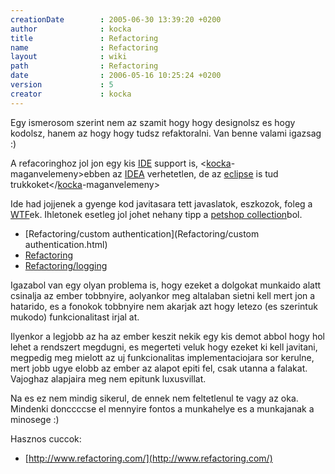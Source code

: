 ```yaml
---
creationDate        : 2005-06-30 13:39:20 +0200 
author              : kocka 
title               : Refactoring 
name                : Refactoring 
layout              : wiki 
path                : Refactoring 
date                : 2006-05-16 10:25:24 +0200 
version             : 5 
creator             : kocka 
---
```

Egy ismerosom szerint nem az szamit hogy hogy designolsz es hogy kodolsz, hanem az hogy hogy tudsz refaktoralni. Van benne valami igazsag :)

A refacoringhoz jol jon egy kis [IDE](IDE.html) support is, <[kocka](kocka.html)-maganvelemeny>ebben az [IDEA](IDEA.html) verhetetlen, de az [eclipse](Eclipse.html) is tud trukkoket</[kocka](kocka.html)-maganvelemeny>

Ide had jojjenek a gyenge kod javitasara tett javaslatok, eszkozok, foleg a [WTF](WTF.html)ek. Ihletonek esetleg jol johet nehany tipp a [petshop collection](petshop%20collection.html)bol.


-   [Refactoring/custom authentication](Refactoring/custom authentication.html)
-   [Refactoring](Refactoring.html)
-   [Refactoring/logging](Refactoring/logging.html)



Igazabol van egy olyan problema is, hogy ezeket a dolgokat munkaido alatt csinalja az ember tobbnyire, aolyankor meg altalaban sietni kell mert jon a hatarido, es a fonokok tobbnyire nem akarjak azt hogy letezo (es szerintuk mukodo) funkcionalitast irjal at. 

Ilyenkor a legjobb az ha az ember keszit nekik egy kis demot abbol hogy hol lehet a rendszert megdugni, es megerteti veluk hogy ezeket ki kell javitani, megpedig meg mielott az uj funkcionalitas implementaciojara sor kerulne, mert jobb ugye elobb az ember az alapot epiti fel, csak utanna a falakat. Vajoghaz alapjaira meg nem epitunk luxusvillat.

Na es ez nem mindig sikerul, de ennek nem feltetlenul te vagy az oka. Mindenki donccccse el mennyire fontos a munkahelye es a munkajanak a minosege :)

Hasznos cuccok:

*   [http://www.refactoring.com/](http://www.refactoring.com/)
